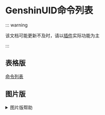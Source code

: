 # GenshinUID命令列表

::: warning

该文档可能更新不及时，请以[插件](https://github.com/KimigaiiWuyi/GenshinUID)实际功能为主

:::

## 表格版

[命令列表](https://www.kdocs.cn/l/ccpc6z0bZx6u)

## 图片版

<details><summary>图片版帮助</summary><p>
<img src="https://s2.loli.net/2023/10/20/ThMxfHcviZYO4yN.jpg"/> 
</p></details>
